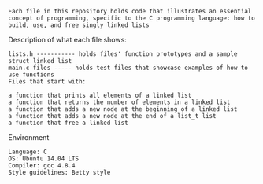 

    Each file in this repository holds code that illustrates an essential concept of programming, specific to the C programming language: how to build, use, and free singly linked lists

Description of what each file shows:

    lists.h ----------- holds files' function prototypes and a sample struct linked list
    main.c files ----- holds test files that showcase examples of how to use functions
    Files that start with:

    a function that prints all elements of a linked list
    a function that returns the number of elements in a linked list
    a function that adds a new node at the beginning of a linked list
    a function that adds a new node at the end of a list_t list
    a function that free a linked list

Environment

    Language: C
    OS: Ubuntu 14.04 LTS
    Compiler: gcc 4.8.4
    Style guidelines: Betty style

